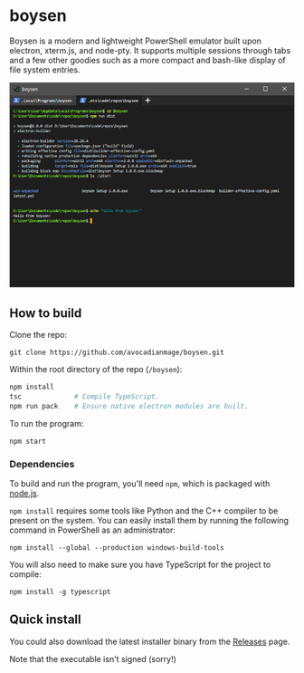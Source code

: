 # boysen
Boysen is a modern and lightweight PowerShell emulator built upon electron, xterm.js, and node-pty. It supports multiple sessions through tabs and a few other goodies such as a more compact and bash-like display of file system entries.

![Boysen application screenshot with three tabs open](screenshot.png)

## How to build

Clone the repo:
```
git clone https://github.com/avocadianmage/boysen.git
```

Within the root directory of the repo (`/boysen`):
```powershell
npm install
tsc             # Compile TypeScript.
npm run pack    # Ensure native electron modules are built.
```

To run the program:
```
npm start
```

### Dependencies

To build and run the program, you'll need `npm`, which is packaged with [node.js](https://nodejs.org/).

`npm install` requires some tools like Python and the C++ compiler to be present on the system. You can easily install them by running the following command in PowerShell as an administrator:
```
npm install --global --production windows-build-tools
```

You will also need to make sure you have TypeScript for the project to compile:
```
npm install -g typescript
```

## Quick install

You could also download the latest installer binary from the [Releases](https://github.com/avocadianmage/boysen/releases) page.

Note that the executable isn't signed (sorry!)
